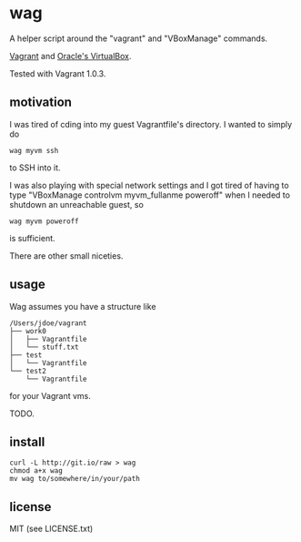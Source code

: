 
# wag #

A helper script around the "vagrant" and "VBoxManage" commands.

[Vagrant](http://vagrantup.com) and [Oracle's VirtualBox](http://www.virtualbox.org/).

Tested with Vagrant 1.0.3.


## motivation ##

I was tired of cding into my guest Vagrantfile's directory. I wanted to simply do

    wag myvm ssh

to SSH into it.

I was also playing with special network settings and I got tired of having to type "VBoxManage controlvm myvm_fullanme poweroff" when I needed to shutdown an unreachable guest, so

    wag myvm poweroff

is sufficient.

There are other small niceties.


## usage ##

Wag assumes you have a structure like

    /Users/jdoe/vagrant
    ├── work0
    │   ├── Vagrantfile
    │   └── stuff.txt
    ├── test
    │   └── Vagrantfile
    └── test2
        └── Vagrantfile

for your Vagrant vms.

TODO.


## install ##

    curl -L http://git.io/raw > wag
    chmod a+x wag
    mv wag to/somewhere/in/your/path


## license ##

MIT (see LICENSE.txt)

